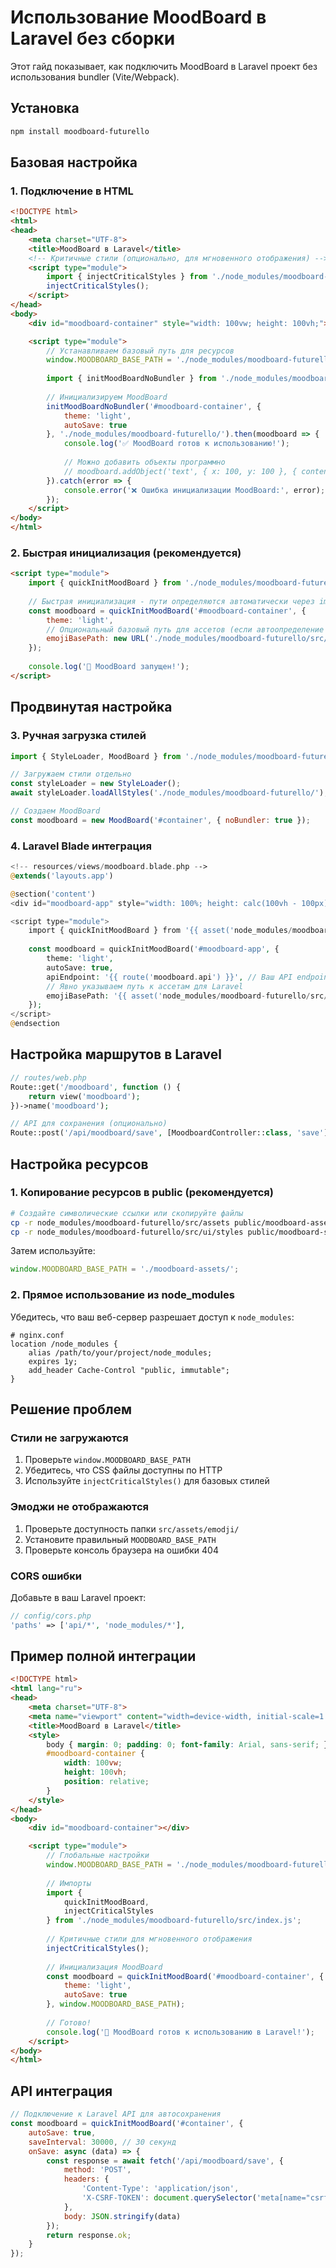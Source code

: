 # Использование MoodBoard в Laravel без сборки

Этот гайд показывает, как подключить MoodBoard в Laravel проект без использования bundler (Vite/Webpack).

## Установка

```bash
npm install moodboard-futurello
```

## Базовая настройка

### 1. Подключение в HTML

```html
<!DOCTYPE html>
<html>
<head>
    <meta charset="UTF-8">
    <title>MoodBoard в Laravel</title>
    <!-- Критичные стили (опционально, для мгновенного отображения) -->
    <script type="module">
        import { injectCriticalStyles } from './node_modules/moodboard-futurello/src/index.js';
        injectCriticalStyles();
    </script>
</head>
<body>
    <div id="moodboard-container" style="width: 100vw; height: 100vh;"></div>

    <script type="module">
        // Устанавливаем базовый путь для ресурсов
        window.MOODBOARD_BASE_PATH = './node_modules/moodboard-futurello/';
        
        import { initMoodBoardNoBundler } from './node_modules/moodboard-futurello/src/index.js';
        
        // Инициализируем MoodBoard
        initMoodBoardNoBundler('#moodboard-container', {
            theme: 'light',
            autoSave: true
        }, './node_modules/moodboard-futurello/').then(moodboard => {
            console.log('✅ MoodBoard готов к использованию!');
            
            // Можно добавить объекты программно
            // moodboard.addObject('text', { x: 100, y: 100 }, { content: 'Привет!' });
        }).catch(error => {
            console.error('❌ Ошибка инициализации MoodBoard:', error);
        });
    </script>
</body>
</html>
```

### 2. Быстрая инициализация (рекомендуется)

```html
<script type="module">
    import { quickInitMoodBoard } from './node_modules/moodboard-futurello/src/index.js';
    
    // Быстрая инициализация - пути определяются автоматически через import.meta.url
    const moodboard = quickInitMoodBoard('#moodboard-container', {
        theme: 'light',
        // Опциональный базовый путь для ассетов (если автоопределение не работает)
        emojiBasePath: new URL('./node_modules/moodboard-futurello/src/assets/emodji/', location.href).href
    });
    
    console.log('🚀 MoodBoard запущен!');
</script>
```

## Продвинутая настройка

### 3. Ручная загрузка стилей

```javascript
import { StyleLoader, MoodBoard } from './node_modules/moodboard-futurello/src/index.js';

// Загружаем стили отдельно
const styleLoader = new StyleLoader();
await styleLoader.loadAllStyles('./node_modules/moodboard-futurello/');

// Создаем MoodBoard
const moodboard = new MoodBoard('#container', { noBundler: true });
```

### 4. Laravel Blade интеграция

```php
<!-- resources/views/moodboard.blade.php -->
@extends('layouts.app')

@section('content')
<div id="moodboard-app" style="width: 100%; height: calc(100vh - 100px);"></div>

<script type="module">
    import { quickInitMoodBoard } from '{{ asset('node_modules/moodboard-futurello/src/index.js') }}';
    
    const moodboard = quickInitMoodBoard('#moodboard-app', {
        theme: 'light',
        autoSave: true,
        apiEndpoint: '{{ route('moodboard.api') }}', // Ваш API endpoint
        // Явно указываем путь к ассетам для Laravel
        emojiBasePath: '{{ asset('node_modules/moodboard-futurello/src/assets/emodji') }}/'
    });
</script>
@endsection
```

## Настройка маршрутов в Laravel

```php
// routes/web.php
Route::get('/moodboard', function () {
    return view('moodboard');
})->name('moodboard');

// API для сохранения (опционально)
Route::post('/api/moodboard/save', [MoodboardController::class, 'save'])->name('moodboard.api');
```

## Настройка ресурсов

### 1. Копирование ресурсов в public (рекомендуется)

```bash
# Создайте символические ссылки или скопируйте файлы
cp -r node_modules/moodboard-futurello/src/assets public/moodboard-assets
cp -r node_modules/moodboard-futurello/src/ui/styles public/moodboard-styles
```

Затем используйте:
```javascript
window.MOODBOARD_BASE_PATH = './moodboard-assets/';
```

### 2. Прямое использование из node_modules

Убедитесь, что ваш веб-сервер разрешает доступ к `node_modules`:

```nginx
# nginx.conf
location /node_modules {
    alias /path/to/your/project/node_modules;
    expires 1y;
    add_header Cache-Control "public, immutable";
}
```

## Решение проблем

### Стили не загружаются
1. Проверьте `window.MOODBOARD_BASE_PATH`
2. Убедитесь, что CSS файлы доступны по HTTP
3. Используйте `injectCriticalStyles()` для базовых стилей

### Эмоджи не отображаются
1. Проверьте доступность папки `src/assets/emodji/`
2. Установите правильный `MOODBOARD_BASE_PATH`
3. Проверьте консоль браузера на ошибки 404

### CORS ошибки
Добавьте в ваш Laravel проект:
```php
// config/cors.php
'paths' => ['api/*', 'node_modules/*'],
```

## Пример полной интеграции

```html
<!DOCTYPE html>
<html lang="ru">
<head>
    <meta charset="UTF-8">
    <meta name="viewport" content="width=device-width, initial-scale=1.0">
    <title>MoodBoard в Laravel</title>
    <style>
        body { margin: 0; padding: 0; font-family: Arial, sans-serif; }
        #moodboard-container { 
            width: 100vw; 
            height: 100vh; 
            position: relative;
        }
    </style>
</head>
<body>
    <div id="moodboard-container"></div>

    <script type="module">
        // Глобальные настройки
        window.MOODBOARD_BASE_PATH = './node_modules/moodboard-futurello/';
        
        // Импорты
        import { 
            quickInitMoodBoard, 
            injectCriticalStyles 
        } from './node_modules/moodboard-futurello/src/index.js';
        
        // Критичные стили для мгновенного отображения
        injectCriticalStyles();
        
        // Инициализация MoodBoard
        const moodboard = quickInitMoodBoard('#moodboard-container', {
            theme: 'light',
            autoSave: true
        }, window.MOODBOARD_BASE_PATH);
        
        // Готово!
        console.log('🎨 MoodBoard готов к использованию в Laravel!');
    </script>
</body>
</html>
```

## API интеграция

```javascript
// Подключение к Laravel API для автосохранения
const moodboard = quickInitMoodBoard('#container', {
    autoSave: true,
    saveInterval: 30000, // 30 секунд
    onSave: async (data) => {
        const response = await fetch('/api/moodboard/save', {
            method: 'POST',
            headers: {
                'Content-Type': 'application/json',
                'X-CSRF-TOKEN': document.querySelector('meta[name="csrf-token"]').content
            },
            body: JSON.stringify(data)
        });
        return response.ok;
    }
});
```
